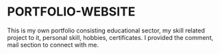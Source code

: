 # PORTFOLIO-WEBSITE
This is my own portfolio consisting educational sector,  my skill related project to it, personal skill, hobbies,  certificates. I provided the comment, mail section to connect with  me.
